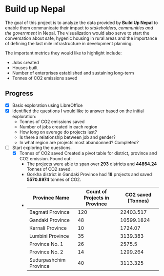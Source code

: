 # Build up Nepal

The goal of this project is to analyze the data provided by **Build Up Nepal** to enable them communicate their impact to *stakeholders, communities and the government* in Nepal.
The visualization would also serve to start the conversation about safe, hygenic housing in rural areas and the importance of defining the last mile infrastructure in development planning.

The important metrics they would like to highlight include:

- Jobs created
- Houses built
- Number of enterprises established and sustaining long-term
- Tonnes of CO2 emissions saved

## Progress

- [X] Basic exploration using LibreOffice
- [X] Identified the questions I would like to answer based on the initial exploration:
  - Tonnes of CO2 emissions saved
  - Number of jobs created in each region
  - How long on average do projects last?
  - Is there a relationship between job and gender?
  - In what region are projects most abandonned? Completed?
- [ ] Start exploring the questions.
  - [X] Tonnes of CO2 saved
    Created a pivot table for district, province and CO2 emission.
    Found out:
    - The projects were able to span over **293** districts and **44854.24** Tonnes of CO2 saved.
    - Gorkha district in Gandaki Province had **18** projects and saved **5570.8974** tonnes of CO2.
    - | Province Name | Count of Projects in Province | CO2 saved (Tonnes) |
      | ---- | ---- | ---- |
      | Bagmati Province| 120| 22403.517|
      | Gandaki Province| 48 | 10599.1824 |
      | Karnali Province| 10 | 1724.07  |
      | Lumbini Province| 35 | 3139.383 |
      | Province No. 1  | 26 | 2575.5   |
      | Province No. 2  | 14 | 1299.264 |
      | Sudurpashchim Province|  40 |  3113.325    |
